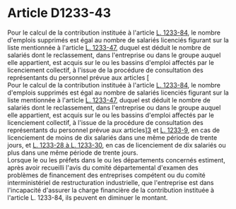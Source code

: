 # Article D1233-43

  
Pour le calcul de la contribution instituée à l'article [L. 1233-84][1], le nombre d'emplois supprimés est égal au nombre de salariés licenciés figurant sur la liste mentionnée à l'article [L. 1233-47][2], duquel est déduit le nombre de salariés dont le reclassement, dans l'entreprise ou dans le groupe auquel elle appartient, est acquis sur le ou les bassins d'emploi affectés par le licenciement collectif, à l'issue de la procédure de consultation des représentants du personnel prévue aux articles [  
Pour le calcul de la contribution instituée à l'article [L. 1233-84][1], le nombre d'emplois supprimés est égal au nombre de salariés licenciés figurant sur la liste mentionnée à l'article [L. 1233-47][2], duquel est déduit le nombre de salariés dont le reclassement, dans l'entreprise ou dans le groupe auquel elle appartient, est acquis sur le ou les bassins d'emploi affectés par le licenciement collectif, à l'issue de la procédure de consultation des représentants du personnel prévue aux articles][3] et [L. 1233-9][4], en cas de licenciement de moins de dix salariés dans une même période de trente jours, et [L. 1233-28 à L. 1233-30][5], en cas de licenciement de dix salariés ou plus dans une même période de trente jours.   
Lorsque le ou les préfets dans le ou les départements concernés estiment, après avoir recueilli l'avis du comité départemental d'examen des problèmes de financement des entreprises compétent ou du comité interministériel de restructuration industrielle, que l'entreprise est dans l'incapacité d'assurer la charge financière de la contribution instituée à l'article L. 1233-84, ils peuvent en diminuer le montant.

 [1]: /affichCodeArticle.do?cidTexte=LEGITEXT000006072050&idArticle=LEGIARTI000006901102&dateTexte=&categorieLien=cid
 [2]: /affichCodeArticle.do?cidTexte=LEGITEXT000006072050&idArticle=LEGIARTI000006901059&dateTexte=&categorieLien=cid
 [3]: /affichCodeArticle.do?cidTexte=LEGITEXT000006072050&idArticle=LEGIARTI000006901020&dateTexte=&categorieLien=cid
 [4]: /affichCodeArticle.do?cidTexte=LEGITEXT000006072050&idArticle=LEGIARTI000006901021&dateTexte=&categorieLien=cid
 [5]: /affichCodeArticle.do?cidTexte=LEGITEXT000006072050&idArticle=LEGIARTI000006901040&dateTexte=&categorieLien=cid